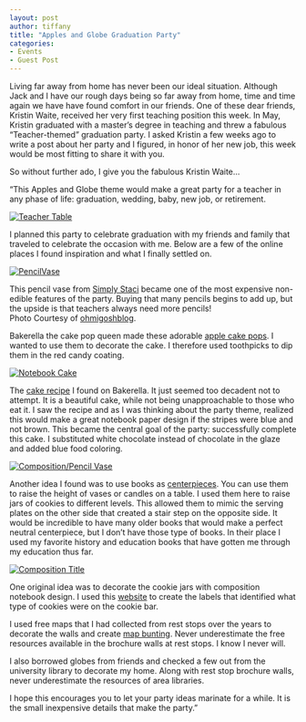 ```yaml
---
layout: post
author: tiffany
title: "Apples and Globe Graduation Party"
categories: 
- Events
- Guest Post
---
```


Living far away from home has never been our ideal situation. Although Jack and I have our rough days being so far away from home, time and time again we have have found comfort in our friends. One of these dear friends, Kristin Waite, received her very first teaching position this week. In May, Kristin graduated with a master’s degree in teaching and threw a fabulous “Teacher-themed” graduation party. I asked Kristin a few weeks ago to write a post about her party and I figured, in honor of her new job, this week would be most fitting to share it with you.

So without further ado, I give you the fabulous Kristin Waite…

“This Apples and Globe theme would make a great party for a teacher in any phase of life: graduation, wedding, baby, new job, or retirement.

[![](jekyll_uploads/2011/08/garden-pasta-farm-0981-575x362.jpg "Teacher Table")](http://www.sweetpeonies.com/2011/08/apples-and-globe-graduation-party/garden-pasta-farm-098-2/)

I planned this party to celebrate graduation with my friends and family that traveled to celebrate the occasion with me. Below are a few of the online places I found inspiration and what I finally settled on.

[![](jekyll_uploads/2011/08/20090811_PencilVase-129x150.jpg "PencilVase")](http://www.sweetpeonies.com/2011/08/apples-and-globe-graduation-party/20090811_pencilvase/)

This pencil vase from [Simply Staci](http://stacijbrown.blogspot.com/2011/05/quick-easy-teacher-gifts.html) became one of the most expensive non-edible features of the party. Buying that many pencils begins to add up, but the upside is that teachers always need more pencils!  
Photo Courtesy of [ohmigoshblog](http://ohmigoshblog.blogspot.com/2010/09/flower-power.html).

Bakerella the cake pop queen made these adorable [apple cake pops](http://www.bakerella.com/candy-apples/). I wanted to use them to decorate the cake. I therefore used toothpicks to dip them in the red candy coating.

[![](jekyll_uploads/2011/08/garden-pasta-farm-093-325x292.jpg "Notebook Cake")](http://www.sweetpeonies.com/2011/08/apples-and-globe-graduation-party/garden-pasta-farm-093/)

The [cake recipe](http://www.bakerella.com/fourteen-for-the-fourteenth/) I found on Bakerella. It just seemed too decadent not to attempt. It is a beautiful cake, while not being unapproachable to those who eat it. I saw the recipe and as I was thinking about the party theme, realized this would make a great notebook paper design if the stripes were blue and not brown. This became the central goal of the party: successfully complete this cake. I substituted white chocolate instead of chocolate in the glaze and added blue food coloring.

[![](jekyll_uploads/2011/08/garden-pasta-farm-100-97x150.jpg "Composition/Pencil Vase")](http://www.sweetpeonies.com/2011/08/apples-and-globe-graduation-party/garden-pasta-farm-100/)

Another idea I found was to use books as [centerpieces](jekyll_uploads/2011/08/untitled-1.jpg). You can use them to raise the height of vases or candles on a table. I used them here to raise jars of cookies to different levels. This allowed them to mimic the serving plates on the other side that created a stair step on the opposite side. It would be incredible to have many older books that would make a perfect neutral centerpiece, but I don’t have those type of books. In their place I used my favorite history and education books that have gotten me through my education thus far.

[![](jekyll_uploads/2011/08/garden-pasta-farm-101-325x333.jpg "Composition Title")](http://www.sweetpeonies.com/2011/08/apples-and-globe-graduation-party/garden-pasta-farm-101/)

One original idea was to decorate the cookie jars with composition notebook design. I used this [website](http://www.fuzzimo.com/free-vector-notebook-papers-and-cover/) to create the labels that identified what type of cookies were on the cookie bar.

I used free maps that I had collected from rest stops over the years to decorate the walls and create [map bunting](http://www.folksy.com/items/1282881-Antique-Maps-Paper-Bunting). Never underestimate the free resources available in the brochure walls at rest stops. I know I never will.

I also borrowed globes from friends and checked a few out from the university library to decorate my home. Along with rest stop brochure walls, never underestimate the resources of area libraries.

I hope this encourages you to let your party ideas marinate for a while. It is the small inexpensive details that make the party.”